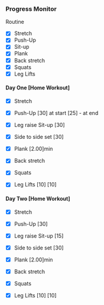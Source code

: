 ### Progress Monitor

Routine
- [x] Stretch 
- [x] Push-Up
- [x] Sit-up
- [x] Plank
- [x] Back stretch
- [x] Squats
- [x] Leg Lifts

#### Day One [Home Workout]
- [x] Stretch 
- [x] Push-Up [30] at start [25] - at end
- [x] Leg raise Sit-up [30]
- [x] Side to side set [30]
- [x] Plank [2.00]min
- [x] Back stretch 
- [x] Squats
- [x] Leg Lifts [10] [10]


#### Day Two [Home Workout]
- [x] Stretch 
- [x] Push-Up [30] 
- [x] Leg raise Sit-up [15]
- [x] Side to side set [30]
- [x] Plank [2.00]min
- [x] Back stretch 
- [x] Squats
- [x] Leg Lifts [10] [10]

